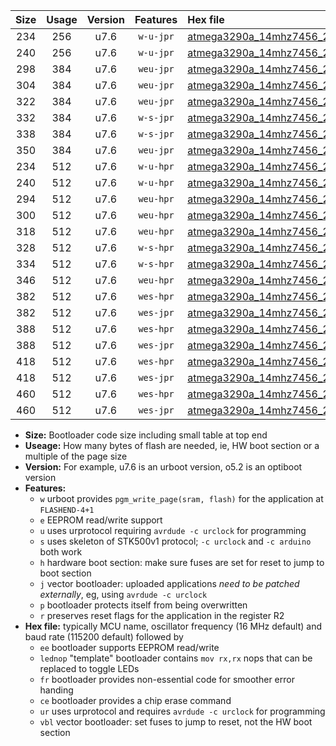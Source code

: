 |Size|Usage|Version|Features|Hex file|
|:-:|:-:|:-:|:-:|:--|
|234|256|u7.6|`w-u-jpr`|[atmega3290a_14mhz7456_230400bps_ur_vbl.hex](https://raw.githubusercontent.com/stefanrueger/urboot/main/atmega3290a_14mhz7456_230400bps_ur_vbl.hex)|
|240|256|u7.6|`w-u-jpr`|[atmega3290a_14mhz7456_230400bps_lednop_ur_vbl.hex](https://raw.githubusercontent.com/stefanrueger/urboot/main/atmega3290a_14mhz7456_230400bps_lednop_ur_vbl.hex)|
|298|384|u7.6|`weu-jpr`|[atmega3290a_14mhz7456_230400bps_ee_ur_vbl.hex](https://raw.githubusercontent.com/stefanrueger/urboot/main/atmega3290a_14mhz7456_230400bps_ee_ur_vbl.hex)|
|304|384|u7.6|`weu-jpr`|[atmega3290a_14mhz7456_230400bps_ee_lednop_ur_vbl.hex](https://raw.githubusercontent.com/stefanrueger/urboot/main/atmega3290a_14mhz7456_230400bps_ee_lednop_ur_vbl.hex)|
|322|384|u7.6|`weu-jpr`|[atmega3290a_14mhz7456_230400bps_ee_lednop_fr_ur_vbl.hex](https://raw.githubusercontent.com/stefanrueger/urboot/main/atmega3290a_14mhz7456_230400bps_ee_lednop_fr_ur_vbl.hex)|
|332|384|u7.6|`w-s-jpr`|[atmega3290a_14mhz7456_230400bps_vbl.hex](https://raw.githubusercontent.com/stefanrueger/urboot/main/atmega3290a_14mhz7456_230400bps_vbl.hex)|
|338|384|u7.6|`w-s-jpr`|[atmega3290a_14mhz7456_230400bps_lednop_vbl.hex](https://raw.githubusercontent.com/stefanrueger/urboot/main/atmega3290a_14mhz7456_230400bps_lednop_vbl.hex)|
|350|384|u7.6|`weu-jpr`|[atmega3290a_14mhz7456_230400bps_ee_lednop_fr_ce_ur_vbl.hex](https://raw.githubusercontent.com/stefanrueger/urboot/main/atmega3290a_14mhz7456_230400bps_ee_lednop_fr_ce_ur_vbl.hex)|
|234|512|u7.6|`w-u-hpr`|[atmega3290a_14mhz7456_230400bps_ur.hex](https://raw.githubusercontent.com/stefanrueger/urboot/main/atmega3290a_14mhz7456_230400bps_ur.hex)|
|240|512|u7.6|`w-u-hpr`|[atmega3290a_14mhz7456_230400bps_lednop_ur.hex](https://raw.githubusercontent.com/stefanrueger/urboot/main/atmega3290a_14mhz7456_230400bps_lednop_ur.hex)|
|294|512|u7.6|`weu-hpr`|[atmega3290a_14mhz7456_230400bps_ee_ur.hex](https://raw.githubusercontent.com/stefanrueger/urboot/main/atmega3290a_14mhz7456_230400bps_ee_ur.hex)|
|300|512|u7.6|`weu-hpr`|[atmega3290a_14mhz7456_230400bps_ee_lednop_ur.hex](https://raw.githubusercontent.com/stefanrueger/urboot/main/atmega3290a_14mhz7456_230400bps_ee_lednop_ur.hex)|
|318|512|u7.6|`weu-hpr`|[atmega3290a_14mhz7456_230400bps_ee_lednop_fr_ur.hex](https://raw.githubusercontent.com/stefanrueger/urboot/main/atmega3290a_14mhz7456_230400bps_ee_lednop_fr_ur.hex)|
|328|512|u7.6|`w-s-hpr`|[atmega3290a_14mhz7456_230400bps.hex](https://raw.githubusercontent.com/stefanrueger/urboot/main/atmega3290a_14mhz7456_230400bps.hex)|
|334|512|u7.6|`w-s-hpr`|[atmega3290a_14mhz7456_230400bps_lednop.hex](https://raw.githubusercontent.com/stefanrueger/urboot/main/atmega3290a_14mhz7456_230400bps_lednop.hex)|
|346|512|u7.6|`weu-hpr`|[atmega3290a_14mhz7456_230400bps_ee_lednop_fr_ce_ur.hex](https://raw.githubusercontent.com/stefanrueger/urboot/main/atmega3290a_14mhz7456_230400bps_ee_lednop_fr_ce_ur.hex)|
|382|512|u7.6|`wes-hpr`|[atmega3290a_14mhz7456_230400bps_ee.hex](https://raw.githubusercontent.com/stefanrueger/urboot/main/atmega3290a_14mhz7456_230400bps_ee.hex)|
|382|512|u7.6|`wes-jpr`|[atmega3290a_14mhz7456_230400bps_ee_vbl.hex](https://raw.githubusercontent.com/stefanrueger/urboot/main/atmega3290a_14mhz7456_230400bps_ee_vbl.hex)|
|388|512|u7.6|`wes-hpr`|[atmega3290a_14mhz7456_230400bps_ee_lednop.hex](https://raw.githubusercontent.com/stefanrueger/urboot/main/atmega3290a_14mhz7456_230400bps_ee_lednop.hex)|
|388|512|u7.6|`wes-jpr`|[atmega3290a_14mhz7456_230400bps_ee_lednop_vbl.hex](https://raw.githubusercontent.com/stefanrueger/urboot/main/atmega3290a_14mhz7456_230400bps_ee_lednop_vbl.hex)|
|418|512|u7.6|`wes-hpr`|[atmega3290a_14mhz7456_230400bps_ee_lednop_fr.hex](https://raw.githubusercontent.com/stefanrueger/urboot/main/atmega3290a_14mhz7456_230400bps_ee_lednop_fr.hex)|
|418|512|u7.6|`wes-jpr`|[atmega3290a_14mhz7456_230400bps_ee_lednop_fr_vbl.hex](https://raw.githubusercontent.com/stefanrueger/urboot/main/atmega3290a_14mhz7456_230400bps_ee_lednop_fr_vbl.hex)|
|460|512|u7.6|`wes-hpr`|[atmega3290a_14mhz7456_230400bps_ee_lednop_fr_ce.hex](https://raw.githubusercontent.com/stefanrueger/urboot/main/atmega3290a_14mhz7456_230400bps_ee_lednop_fr_ce.hex)|
|460|512|u7.6|`wes-jpr`|[atmega3290a_14mhz7456_230400bps_ee_lednop_fr_ce_vbl.hex](https://raw.githubusercontent.com/stefanrueger/urboot/main/atmega3290a_14mhz7456_230400bps_ee_lednop_fr_ce_vbl.hex)|

- **Size:** Bootloader code size including small table at top end
- **Useage:** How many bytes of flash are needed, ie, HW boot section or a multiple of the page size
- **Version:** For example, u7.6 is an urboot version, o5.2 is an optiboot version
- **Features:**
  + `w` urboot provides `pgm_write_page(sram, flash)` for the application at `FLASHEND-4+1`
  + `e` EEPROM read/write support
  + `u` uses urprotocol requiring `avrdude -c urclock` for programming
  + `s` uses skeleton of STK500v1 protocol; `-c urclock` and `-c arduino` both work
  + `h` hardware boot section: make sure fuses are set for reset to jump to boot section
  + `j` vector bootloader: uploaded applications *need to be patched externally*, eg, using `avrdude -c urclock`
  + `p` bootloader protects itself from being overwritten
  + `r` preserves reset flags for the application in the register R2
- **Hex file:** typically MCU name, oscillator frequency (16 MHz default) and baud rate (115200 default) followed by
  + `ee` bootloader supports EEPROM read/write
  + `lednop` "template" bootloader contains `mov rx,rx` nops that can be replaced to toggle LEDs
  + `fr` bootloader provides non-essential code for smoother error handing
  + `ce` bootloader provides a chip erase command
  + `ur` uses urprotocol and requires `avrdude -c urclock` for programming
  + `vbl` vector bootloader: set fuses to jump to reset, not the HW boot section
